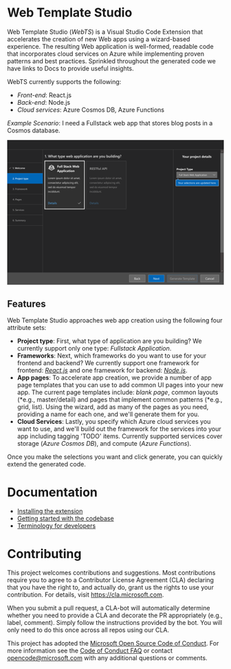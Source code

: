 # Web Template Studio

Web Template Studio (_WebTS_) is a Visual Studio Code Extension that accelerates the creation of new Web apps using a
wizard-based experience. The resulting Web application is well-formed, readable code that incorporates cloud services on
Azure while implementing proven patterns and best practices. Sprinkled throughout the generated code we have links to
Docs to provide useful insights.

WebTS currently supports the following:

- _Front-end_: React.js
- _Back-end_: Node.js
- _Cloud services_: Azure Cosmos DB, Azure Functions

_Example Scenario_: I need a Fullstack web app that stores blog posts in a Cosmos database.

![Readme-app-screenshot](./docs/resources/readme-app-screenshot.png)

## Features

Web Template Studio approaches web app creation using the following four attribute sets:

- **Project type**: First, what type of application are you building? We currently support only one type: _Fullstack Application_.
- **Frameworks**: Next, which frameworks do you want to use for your frontend and backend? We currently support one framework for frontend: _[React.js](https://reactjs.org/)_ and one framework for backend: _[Node.js](https://nodejs.org/en/)_.
- **App pages**: To accelerate app creation, we provide a number of app page templates that you can use to add common UI pages into your new app. The current page templates include: _blank page_, common layouts (*e.g., master/detail) and pages that implement common patterns (*e.g., grid, list). Using the wizard, add as many of the pages as you need, providing a name for each one, and we'll generate them for you.
- **Cloud Services**: Lastly, you specify which Azure cloud services you want to use, and we'll build out the framework for the services into your app including tagging 'TODO' items. Currently supported services cover storage (_Azure Cosmos DB_), and compute (_Azure Functions_).

Once you make the selections you want and click generate, you can quickly extend the generated code.

# Documentation

- [Installing the extension](./docs/Install.md)
- [Getting started with the codebase](./docs/getting-started-developers.md)
- [Terminology for developers](./docs/Terminology.md)

# Contributing

This project welcomes contributions and suggestions. Most contributions require you to agree to a
Contributor License Agreement (CLA) declaring that you have the right to, and actually do, grant us
the rights to use your contribution. For details, visit https://cla.microsoft.com.

When you submit a pull request, a CLA-bot will automatically determine whether you need to provide
a CLA and decorate the PR appropriately (e.g., label, comment). Simply follow the instructions
provided by the bot. You will only need to do this once across all repos using our CLA.

This project has adopted the [Microsoft Open Source Code of Conduct](https://opensource.microsoft.com/codeofconduct/).
For more information see the [Code of Conduct FAQ](https://opensource.microsoft.com/codeofconduct/faq/) or
contact [opencode@microsoft.com](mailto:opencode@microsoft.com) with any additional questions or comments.
